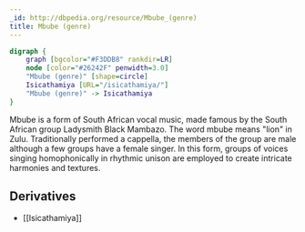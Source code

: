```yaml
---
_id: http://dbpedia.org/resource/Mbube_(genre)
title: Mbube (genre)
---
```


```dot
digraph {
	graph [bgcolor="#F3DDB8" rankdir=LR]
	node [color="#26242F" penwidth=3.0]
	"Mbube (genre)" [shape=circle]
	Isicathamiya [URL="/isicathamiya/"]
	"Mbube (genre)" -> Isicathamiya
}
```

Mbube is a form of South African vocal music, made famous by the South African group Ladysmith Black Mambazo. The word mbube means "lion" in Zulu. Traditionally performed a cappella, the members of the group are male although a few groups have a female singer. In this form, groups of voices singing homophonically in rhythmic unison are employed to create intricate harmonies and textures.

## Derivatives
- [[Isicathamiya]]
